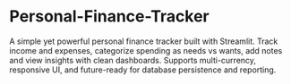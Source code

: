 # Personal-Finance-Tracker
A simple yet powerful personal finance tracker built with Streamlit. 
Track income and expenses, categorize spending as needs vs wants, add notes and view insights with clean dashboards. 
Supports multi-currency, responsive UI, and future-ready for database persistence and reporting.
